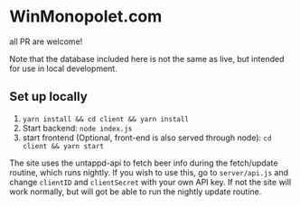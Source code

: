 # WinMonopolet.com

all PR are welcome!

Note that the database included here is not the same as live, but intended for use in local development.

## Set up locally
1. `yarn install && cd client && yarn install`
2. Start backend: `node index.js`
3. start frontend (Optional, front-end is also served through node): `cd client && yarn start`

The site uses the untappd-api to fetch beer info during the fetch/update routine, which runs nightly. 
If you wish to use this, go to `server/api.js` and change `clientID` and `clientSecret` with your own API key. If not the site will work normally, but will got be able to run the nightly update routine.
